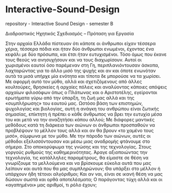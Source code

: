 # Interactive-Sound-Design
repository - Interactive Sound Design - semester B

Διαδραστικός Ηχητικός Σχεδιασμός – Πρόταση για Εργασία 

Στην αρχαία Ελλάδα πίστευαν ότι κάποτε οι άνθρωποι είχαν τέσσερα χέρια, τέσσερα πόδια και ήταν δύο άνθρωποι ενωμένοι, έχοντας ένα κεφάλι με δύο πρόσωπα, και έτσι ήταν ευτυχισμένοι. Τόσο όμως που έκανε τους θεούς να ανησυχήσουν και να τους διαχωρίσουν. Αυτοί οι χωρισμένοι εαυτοί όσο παρέμεναν στη Γη, περιπλανιόντουσαν άσκοπα, λαχταρώντας για το άλλο μισό της ψυχής και αν και όποτε ενωνόταν αυτά τα μισά υπήρχε μία ενότητα και τίποτα δε μπορούσε να τα χωρίσει.
Με αφορμή αυτό τον μύθο, αλλά και σχετιζόμενους από άλλες κουλτούρες, θρησκείες ή αρχαίες πόλεις και αναλύοντας κάποιες απόψεις αρχαίων φιλοσόφων όπως ο Πλάτωνας και ο Αριστοτέλης, εγείρονται ερωτήματα γύρω από την ύπαρξη, τη ζωή μας αλλά και της «συμπλήρωσης» του εαυτού μας.
Ωστόσο βάση των επιστημών, ψυχολογίας και βιολογίας, αυτή η ανάγκη του ανθρώπου είναι ζωτικής σημασίας, επίκτητη ή πρέπει ο κάθε άνθρωπος να βρει την ευτυχία μέσα του και μετά να την αναζητήσει κάπου αλλού; 
Με διάφορες μαντικές μεθόδους κατά τη διάρκεια των αιώνων οι άνθρωποι προσπαθούν να προβλέψουν το μέλλον τους αλλά και αν θα βρουν «το χαμένο τους μισό», σύμφωνα με τον μύθο. 
Με την πάροδο των αιώνων, αυτές οι μέθοδοι εξελισσόντουσαν και μέσω μιας αναδρομής φτάνουμε στο σήμερα. Στο αποκορύφωμα της γνώσης και της τεχνολογίας. Στους γοργούς ρυθμούς της καθημερινότητας.
Άραγε αξιοποιώντας την τεχνολογία, τις κατάλληλες παραμέτρους, θα είμαστε σε θέση να γνωρίζουμε τα μελλούμενα και να βρίσκουμε εύκολα αυτά που μας λείπουν και αυτά που θα μας συμπληρώνουν; Θα υπάρξει στο μέλλον ή υπάρχουν ήδη τέτοιοι αλγόριθμοι; Και αν ναι, είναι σε ικανή θέση να μας δώσουν σωστά και ορθά αποτελέσματα; Ο παράγοντας τύχη αλλά και οι «αγαπημένοι» μας αριθμοί, τι ρόλο έχουν; 

